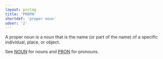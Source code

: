 ```yaml
---
layout: postag
title: 'PROPN'
shortdef: 'proper noun'
udver: '2'
---
```


A proper noun is a noun that is the name (or part of the name) of a specific individual, place, or object.

See [NOUN]() for nouns and [PRON]() for pronouns.


<!-- Interlanguage links updated Út zář 29 20:31:30 CEST 2020 -->
